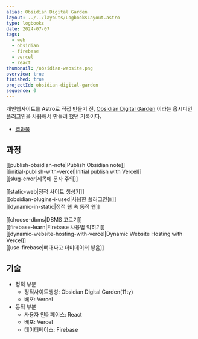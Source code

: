 ```yaml
---
alias: Obsidian Digital Garden
layout: ../../layouts/LogbooksLayout.astro
type: logbooks
date: 2024-07-07
tags:
  - web
  - obsidian
  - firebase
  - vercel
  - react
thumbnail: /obsidian-website.png
overview: true
finished: true
projectId: obsidian-digital-garden
sequence: 0
---
```

개인웹사이트를 Astro로 직접 만들기 전, [Obsidian Digital Garden](https://dg-docs.ole.dev/) 이라는 옵시디언 플러그인을 사용해서 만들려 했던 기록이다.
- [결과물](https://my-digital-garden-j85qme5ny-solmis-projects-683e2410.vercel.app/)

## 과정
[[publish-obsidian-note|Publish Obsidian note]]  
[[initial-publish-with-vercel|Initial publish with Vercel]]  
[[slug-error|제목에 문자 주의]]  
 
[[static-web|정적 사이트 생성기]]  
[[obsidian-plugins-i-used|사용한 플러그인들]]  
[[dynamic-in-static|정적 웹 속 동적 웹]]

[[choose-dbms|DBMS 고르기]]  
[[firebase-learn|Firebase 사용법 익히기]]  
[[dynamic-website-hosting-with-vercel|Dynamic Website Hosting with Vercel]]  
[[use-firebase|뼈대짜고 더미데이터 넣음]]  

## 기술
- 정적 부분
  - 정적사이트생성: Obsidian Digital Garden(11ty)
  -  배포: Vercel  
- 동적 부분  
  - 사용자 인터페이스: React
  - 배포: Vercel
  - 데이터베이스: Firebase